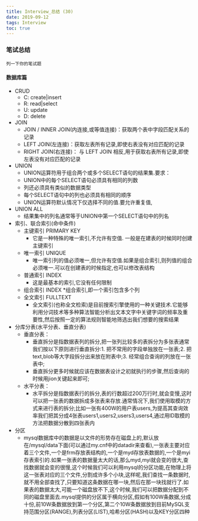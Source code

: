 ```yaml
---
title: Interview_总结 (30)
date: 2019-09-12
tags: Interview
toc: true
---
```


### 笔试总结
    列一下你的笔试题
    
<!-- more -->

#### 数据库篇
- CRUD
    * C: create|insert
    * R: read|select
    * U: update
    * D: delete
- JOIN
    * JOIN / INNER JOIN(内连接,或等值连接)：获取两个表中字段匹配关系的记录
    * LEFT JOIN(左连接)：获取左表所有记录,即使右表没有对应匹配的记录
    * RIGHT JOIN(右连接)： 与 LEFT JOIN 相反,用于获取右表所有记录,即使左表没有对应匹配的记录
- UNION
    * UNION运算符用于组合两个或多个SELECT语句的结果集.要求：
    * UNION中的每个SELECT语句必须具有相同的列数
    * 列还必须具有类似的数据类型
    * 每个SELECT语句中的列也必须具有相同的顺序
    * UNION运算符默认情况下仅选择不同的值.要允许重复值,
- UNION ALL
    * 结果集中的列名通常等于UNION中第一个SELECT语句中的列名
- 索引、联合索引(命中条件)
    * 主键索引 PRIMARY KEY
        * 它是一种特殊的唯一索引,不允许有空值. 一般是在建表的时候同时创建主键索引
    * 唯一索引 UNIQUE
        * 唯一索引列的值必须唯一,但允许有空值.如果是组合索引,则列值的组合必须唯一.可以在创建表的时候指定,也可以修改表结构
    * 普通索引 INDEX
        * 这是最基本的索引,它没有任何限制
    * 组合索引 INDEX
        *组合索引,即一个索引包含多个列
    * 全文索引 FULLTEXT
        * 全文索引(也称全文检索)是目前搜索引擎使用的一种关键技术.它能够利用分词技术等多种算法智能分析出文本文字中关键字词的频率及重要性,然后按照一定的算法规则智能地筛选出我们想要的搜索结果
- 分库分表(水平分表、垂直分表)
    * 垂直分表：
        * 垂直拆分是指数据表列的拆分,把一张列比较多的表拆分为多张表通常我们按以下原则进行垂直拆分:1. 把不常用的字段单独放在一张表;2. 把text,blob等大字段拆分出来放在附表中;3. 经常组合查询的列放在一张表中;
        * 垂直拆分更多时候就应该在数据表设计之初就执行的步骤,然后查询的时候用jion关键起来即可;
    * 水平分表：
        * 水平拆分是指数据表行的拆分,表的行数超过200万行时,就会变慢,这时可以把一张表的数据拆成多张表来存放.通常情况下,我们使用取模的方式来进行表的拆分;比如一张有400W的用户表users,为提高其查询效率我们把其分成4张表users1,users2,users3,users4,通过用ID取模的方法把数据分散到四张表内
- 分区
    * mysql数据库中的数据是以文件的形势存在磁盘上的,默认放在/mysql/data下面(可以通过my.cnf中的datadir来查看),一张表主要对应着三个文件,一个是frm存放表结构的,一个是myd存放表数据的,一个是myi存表索引的.如果一张表的数据量太大的话,那么myd,myi就会变的很大,查找数据就会变的很慢,这个时候我们可以利用mysql的分区功能,在物理上将这一张表对应的三个文件,分割成许多个小块,这样呢,我们查找一条数据时,就不用全部查找了,只要知道这条数据在哪一块,然后在那一块找就行了.如果表的数据太大,可能一个磁盘放不下,这个时候,我们可以把数据分配到不同的磁盘里面去.mysql提供的分区属于横向分区,假如有100W条数据,分成十份,前10W条数据放到第一个分区,第二个10W条数据放到目前MySQL支持范围分区(RANGE),列表分区(LIST),哈希分区(HASH)以及KEY分区四种

